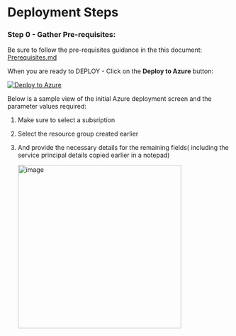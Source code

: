 # Deployment Steps

### Step 0 - Gather Pre-requisites:
Be sure to follow the pre-requisites guidance in the this document: [Prerequisites.md](https://github.com/CloudLabsAI-Azure/Solution-Accelerators/blob/main/Smart-Spaces-Sustainability/Deployment/Prerequisites.md)

When you are ready to DEPLOY - Click on the **Deploy to Azure** button:

[![Deploy to Azure](https://aka.ms/deploytoazurebutton)](https://portal.azure.com/#create/Microsoft.Template/uri/https%3A%2F%2Fraw.githubusercontent.com%2FCloudLabsAI-Azure%2FSolution-Accelerators%2Fmain%2FSmart-Spaces-Sustainability%2Ftemplates%2Fdeploy-01.json)

Below is a sample view of the initial Azure deployment screen and the parameter values required:

1. Make sure to select a subsription
2. Select the resource group created earlier
3. And provide the necessary details for the remaining fields( including the service principal details copied earlier in a notepad)

   <img width="368" alt="image" src="https://user-images.githubusercontent.com/83011430/195091911-12a3e24e-6d01-4ef3-a25f-2c476481518e.png">

